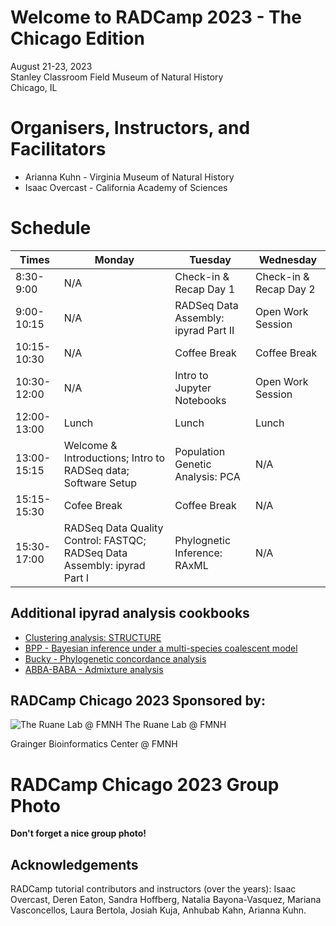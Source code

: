 # Welcome to RADCamp 2023 - The Chicago Edition

August 21-23, 2023  
Stanley Classroom
Field Museum of Natural History  
Chicago, IL  

# Organisers, Instructors, and Facilitators

  - Arianna Kuhn - Virginia Museum of Natural History
  - Isaac Overcast - California Academy of Sciences

# Schedule

Times        | Monday | Tuesday | Wednesday |
-----        | ------ | ------- | --------- |
8:30-9:00    |  N/A   | Check-in & Recap Day 1 | Check-in & Recap Day 2 |
9:00-10:15   |  N/A   | RADSeq Data Assembly: ipyrad Part II | Open Work Session |
10:15-10:30  |  N/A   | Coffee Break | Coffee Break |
10:30-12:00  |  N/A   | Intro to Jupyter Notebooks | Open Work Session |
12:00-13:00  |  Lunch | Lunch   | Lunch |
13:00-15:15  | Welcome & Introductions; Intro to RADSeq data; Software Setup | Population Genetic Analysis: PCA | N/A |
15:15-15:30  | Cofee Break | Coffee Break | N/A |
15:30-17:00  | RADSeq Data Quality Control: FASTQC; RADSeq Data Assembly: ipyrad Part I | Phylognetic Inference: RAxML | N/A |

## Additional ipyrad analysis cookbooks

* [Clustering analysis: STRUCTURE](05_STRUCTURE_API.md)
* [BPP - Bayesian inference under a multi-species coalescent model](https://nbviewer.jupyter.org/github/dereneaton/ipyrad/blob/master/tests/cookbook-bpp-species-delimitation.ipynb)
* [Bucky - Phylogenetic concordance analysis](https://nbviewer.jupyter.org/github/dereneaton/ipyrad/blob/master/tests/cookbook-bucky.ipynb)
* [ABBA-BABA - Admixture analysis](https://nbviewer.jupyter.org/github/dereneaton/ipyrad/blob/master/tests/cookbook-abba-baba.ipynb)

## RADCamp Chicago 2023 Sponsored by:

![The Ruane Lab @ FMNH](images/RuaneLab-logo.png)
The Ruane Lab @ FMNH

Grainger Bioinformatics Center @ FMNH

# RADCamp Chicago 2023 Group Photo

**Don't forget a nice group photo!**

## Acknowledgements
RADCamp tutorial contributors and instructors (over the years): Isaac Overcast, Deren Eaton,
Sandra Hoffberg, Natalia Bayona-Vasquez, Mariana Vasconcellos, Laura Bertola, Josiah Kuja, Anhubab Kahn,
Arianna Kuhn.
